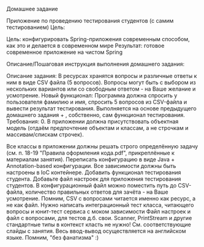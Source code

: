 Домашнее задание

Приложение по проведению тестирования студентов (с самим тестированием)
Цель:

Цель: конфигурировать Spring-приложения современным способом, как это и делается в современном мире
Результат: готовое современное приложение на чистом Spring

Описание/Пошаговая инструкция выполнения домашнего задания:

Описание задания:
В ресурсах хранятся вопросы и различные ответы к ним в виде CSV файла (5 вопросов).
Вопросы могут быть с выбором из нескольких вариантов или со свободным ответом - на Ваше желание и усмотрение.
Новый функционал:
Программа должна спросить у пользователя фамилию и имя, спросить 5 вопросов из CSV-файла и вывести результат тестирования.
Выполняется на основе предыдущего домашнего задания + , собственно, сам функционал тестирования.
Требования:
0. В приложении должна присутствовать объектная модель (отдаём предпочтение объектам и классам, а не строчкам и массивам/спискам строчек).

   Все классы в приложении должны решать строго определённую задачу (см. п. 18-19 "Правила оформления кода.pdf", прикреплённые к материалам занятия).
   Переписать конфигурацию в виде Java + Annotation-based конфигурации. Все зависимости должны быть настроены в IoC контейнере.
   Добавить функционал тестирования студента.
   Добавьте файл настроек для приложения тестирования студентов.
   В конфигурационный файл можно поместить путь до CSV-файла, количество правильных ответов для зачёта - на Ваше усмотрение.
   Помним, CSV с вопросами читается именно как ресурс, а не как файл.
   Нужно написать интеграционный тест класса, читающего вопросы и юнит-тест сервиса с моком зависимости
   Файл настроек и файл с вопросами, для тестов д.б. свои.
   Scanner, PrintStream и другие стандартные типы в контекст класть не нужно! См. соответствующие слайды с занятия.
   Весь ввод-вывод осуществляется на английском языке.
   Помним, "без фанатизма" :)